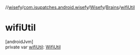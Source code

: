 //[wisefy](../../../../index.md)/[com.isupatches.android.wisefy](../../index.md)/[Wisefy](../index.md)/[Brains](index.md)/[wifiUtil](wifi-util.md)

# wifiUtil

[androidJvm]\
private var [wifiUtil](wifi-util.md): [WifiUtil](../../../com.isupatches.android.wisefy.wifi/-wifi-util/index.md)

